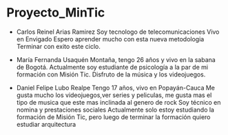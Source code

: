 # Proyecto_MinTic
* Carlos Reinel Arias Ramirez
Soy tecnologo de telecomunicaciones
Vivo en Envigado
Espero aprender mucho con esta nueva metodologia
Terminar con exito este ciclo.

* María Fernanda Usaquén Montaña, tengo 26 años y vivo en la sabana de Bogotá. Actualmente soy estudiante de psicología a la par de mi formación con Misión Tic. Disfruto de la música y los videojuegos.

* Daniel Felipe Lubo Realpe 
Tengo 17 años, vivo en Popayán-Cauca
Me gusta mucho los videojuegos,ver series y peliculas, me gusta mas el tipo de musica que este mas inclinada al genero de rock
Soy técnico en nomina y prestaciones sociales
Actualmente solo estoy estudiando la formación de Misión Tic, pero luego de terminar la formación quiero estudiar arquitectura 
